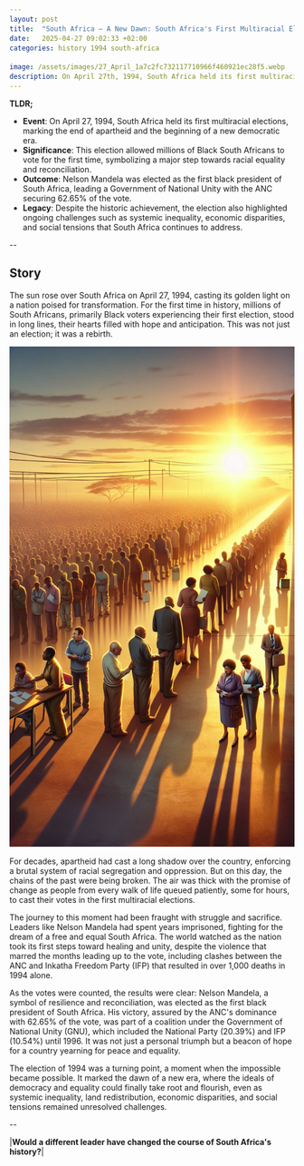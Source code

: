 ```yaml
---
layout: post
title:  "South Africa – A New Dawn: South Africa's First Multiracial Elections, 1994"
date:   2025-04-27 09:02:33 +02:00
categories: history 1994 south-africa

image: /assets/images/27_April_1a7c2fc732117710966f460921ec28f5.webp
description: On April 27th, 1994, South Africa held its first multiracial elections, marking the end of apartheid. Nelson Mandela was elected as the first black president of South Africa, symbolizing a new era of democracy and equality in the country.
---
```


**TLDR;**
- **Event**: On April 27, 1994, South Africa held its first multiracial elections, marking the end of apartheid and the beginning of a new democratic era.
- **Significance**: This election allowed millions of Black South Africans to vote for the first time, symbolizing a major step towards racial equality and reconciliation.
- **Outcome**: Nelson Mandela was elected as the first black president of South Africa, leading a Government of National Unity with the ANC securing 62.65% of the vote.
- **Legacy**: Despite the historic achievement, the election also highlighted ongoing challenges such as systemic inequality, economic disparities, and social tensions that South Africa continues to address.

--


## Story
The sun rose over South Africa on April 27, 1994, casting its golden light on a nation poised for transformation. For the first time in history, millions of South Africans, primarily Black voters experiencing their first election, stood in long lines, their hearts filled with hope and anticipation. This was not just an election; it was a rebirth.

![Image](/assets/images/27_April_1a7c2fc732117710966f460921ec28f5.webp)

For decades, apartheid had cast a long shadow over the country, enforcing a brutal system of racial segregation and oppression. But on this day, the chains of the past were being broken. The air was thick with the promise of change as people from every walk of life queued patiently, some for hours, to cast their votes in the first multiracial elections.

The journey to this moment had been fraught with struggle and sacrifice. Leaders like Nelson Mandela had spent years imprisoned, fighting for the dream of a free and equal South Africa. The world watched as the nation took its first steps toward healing and unity, despite the violence that marred the months leading up to the vote, including clashes between the ANC and Inkatha Freedom Party (IFP) that resulted in over 1,000 deaths in 1994 alone.

As the votes were counted, the results were clear: Nelson Mandela, a symbol of resilience and reconciliation, was elected as the first black president of South Africa. His victory, assured by the ANC's dominance with 62.65% of the vote, was part of a coalition under the Government of National Unity (GNU), which included the National Party (20.39%) and IFP (10.54%) until 1996. It was not just a personal triumph but a beacon of hope for a country yearning for peace and equality.

The election of 1994 was a turning point, a moment when the impossible became possible. It marked the dawn of a new era, where the ideals of democracy and equality could finally take root and flourish, even as systemic inequality, land redistribution, economic disparities, and social tensions remained unresolved challenges.


--

|**Would a different leader have changed the course of South Africa's history?**|


